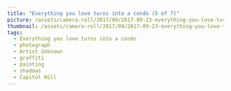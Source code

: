 ```yaml
---
title: "Everything you love turns into a condo (5 of 7)"
picture: /assets/camera-roll/2017/09/2017-09-23-everything-you-love-turns-into-a-condo-5/20170923_181541839_iOS.jpg
thumbnail: /assets/camera-roll/2017/09/2017-09-23-everything-you-love-turns-into-a-condo-5/20170923_181541839_iOS-thumbnail.jpg
tags:
  - Everything you love turns into a condo
  - photograph
  - Artist Unknown
  - graffiti
  - painting
  - shadows
  - Capitol Hill
---
```

